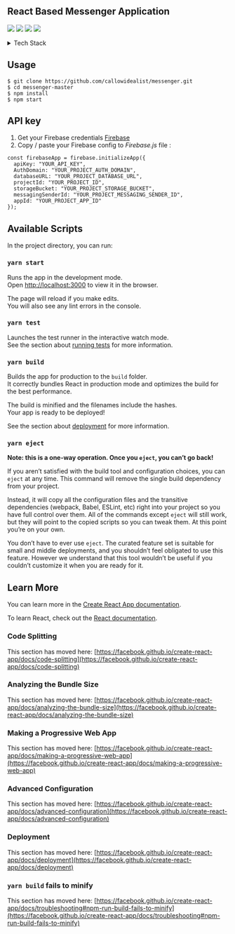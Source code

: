 ## React Based Messenger Application 

![](https://img.shields.io/github/languages/count/callowidealist/messenger?color=%230078FF) ![](https://img.shields.io/github/languages/top/callowidealist/messenger?color=%230078FF) ![](https://img.shields.io/github/repo-size/callowidealist/messenger?color=%230078FF) ![](https://img.shields.io/github/last-commit/callowidealist/messenger?color=%230078FF)

<details>
  <summary>Tech Stack </summary>

-   [React](https://pt-br.reactjs.org/)
-   [Styled Components](https://styled-components.com/)
-   [Material-UI/core](https://material-ui.com/pt/)
-   [Material-UI/icons](https://material-ui.com/pt/components/material-icons/#material-icons)
- [React Flip Move](https://github.com/joshwcomeau/react-flip-move)
- [Firebase](https://firebase.google.com/)
-   [VS Code](https://code.visualstudio.com/)

</details>


## Usage

```
$ git clone https://github.com/callowidealist/messenger.git
$ cd messenger-master
$ npm install
$ npm start
```

## API key

1. Get your Firebase credentials [Firebase](https://firebase.google.com/)
2. Copy / paste your Firebase config to *Firebase.js* file :
```
const firebaseApp = firebase.initializeApp({
  apiKey: "YOUR_API_KEY",
  AuthDomain: "YOUR_PROJECT_AUTH_DOMAIN",
  databaseURL: "YOUR_PROJECT_DATABASE_URL",
  projectId: "YOUR_PROJECT_ID",
  storageBucket: "YOUR_PROJECT_STORAGE_BUCKET",
  messagingSenderId: "YOUR_PROJECT_MESSAGING_SENDER_ID",
  appId: "YOUR_PROJECT_APP_ID"
});
```

## Available Scripts

In the project directory, you can run:

### `yarn start`

Runs the app in the development mode.\
Open [http://localhost:3000](http://localhost:3000) to view it in the browser.

The page will reload if you make edits.\
You will also see any lint errors in the console.

### `yarn test`

Launches the test runner in the interactive watch mode.\
See the section about [running tests](https://facebook.github.io/create-react-app/docs/running-tests) for more information.

### `yarn build`

Builds the app for production to the `build` folder.\
It correctly bundles React in production mode and optimizes the build for the best performance.

The build is minified and the filenames include the hashes.\
Your app is ready to be deployed!

See the section about [deployment](https://facebook.github.io/create-react-app/docs/deployment) for more information.

### `yarn eject`

**Note: this is a one-way operation. Once you `eject`, you can’t go back!**

If you aren’t satisfied with the build tool and configuration choices, you can `eject` at any time. This command will remove the single build dependency from your project.

Instead, it will copy all the configuration files and the transitive dependencies (webpack, Babel, ESLint, etc) right into your project so you have full control over them. All of the commands except `eject` will still work, but they will point to the copied scripts so you can tweak them. At this point you’re on your own.

You don’t have to ever use `eject`. The curated feature set is suitable for small and middle deployments, and you shouldn’t feel obligated to use this feature. However we understand that this tool wouldn’t be useful if you couldn’t customize it when you are ready for it.

## Learn More

You can learn more in the [Create React App documentation](https://facebook.github.io/create-react-app/docs/getting-started).

To learn React, check out the [React documentation](https://reactjs.org/).

### Code Splitting

This section has moved here: [https://facebook.github.io/create-react-app/docs/code-splitting](https://facebook.github.io/create-react-app/docs/code-splitting)

### Analyzing the Bundle Size

This section has moved here: [https://facebook.github.io/create-react-app/docs/analyzing-the-bundle-size](https://facebook.github.io/create-react-app/docs/analyzing-the-bundle-size)

### Making a Progressive Web App

This section has moved here: [https://facebook.github.io/create-react-app/docs/making-a-progressive-web-app](https://facebook.github.io/create-react-app/docs/making-a-progressive-web-app)

### Advanced Configuration

This section has moved here: [https://facebook.github.io/create-react-app/docs/advanced-configuration](https://facebook.github.io/create-react-app/docs/advanced-configuration)

### Deployment

This section has moved here: [https://facebook.github.io/create-react-app/docs/deployment](https://facebook.github.io/create-react-app/docs/deployment)

### `yarn build` fails to minify

This section has moved here: [https://facebook.github.io/create-react-app/docs/troubleshooting#npm-run-build-fails-to-minify](https://facebook.github.io/create-react-app/docs/troubleshooting#npm-run-build-fails-to-minify)
